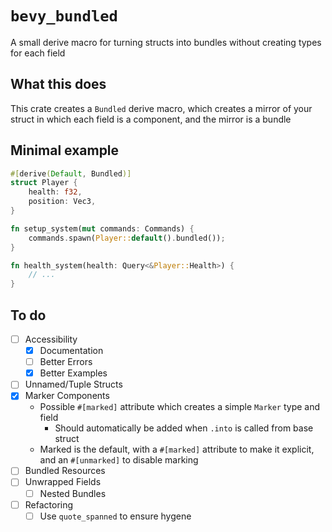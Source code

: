 # `bevy_bundled`
A small derive macro for turning structs into bundles without creating types for each field

## What this does
This crate creates a `Bundled` derive macro, which creates a mirror of your struct in which each field is a component, and the mirror is a bundle

## Minimal example
```rust
#[derive(Default, Bundled)]
struct Player {
    health: f32,
    position: Vec3,
}

fn setup_system(mut commands: Commands) {
    commands.spawn(Player::default().bundled());
}

fn health_system(health: Query<&Player::Health>) {
    // ...
}
```

## To do
* [ ] Accessibility
    * [x] Documentation
    * [ ] Better Errors
    * [x] Better Examples
* [ ] Unnamed/Tuple Structs
* [x] Marker Components
    * Possible `#[marked]` attribute which creates a simple `Marker` type and field
        * Should automatically be added when `.into` is called from base struct
    * Marked is the default, with a `#[marked]` attribute to make it explicit, and an `#[unmarked]` to disable marking
* [ ] Bundled Resources
* [ ] Unwrapped Fields
    * [ ] Nested Bundles
* [ ] Refactoring
    * [ ] Use `quote_spanned` to ensure hygene

